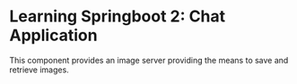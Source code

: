 # Learning Springboot 2: Chat Application  

This component provides an image server providing the means to save and retrieve images.

